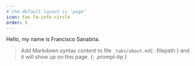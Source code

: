 ```yaml
---
# the default layout is 'page'
icon: fas fa-info-circle
order: 5
---
```


Hello, my name is Francisco Sanabria.

> Add Markdown syntax content to file `_tabs/about.md`{: .filepath } and it will show up on this page.
{: .prompt-tip }
